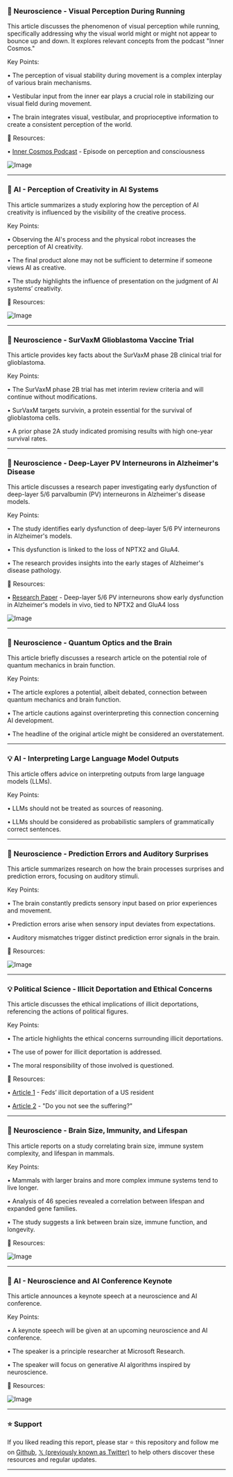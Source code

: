 ### 🧠 Neuroscience - Visual Perception During Running

This article discusses the phenomenon of visual perception while running, specifically addressing why the visual world might or might not appear to bounce up and down.  It explores relevant concepts from the podcast "Inner Cosmos."


Key Points:

• The perception of visual stability during movement is a complex interplay of various brain mechanisms.


• Vestibular input from the inner ear plays a crucial role in stabilizing our visual field during movement.


• The brain integrates visual, vestibular, and proprioceptive information to create a consistent perception of the world.



🔗 Resources:

• [Inner Cosmos Podcast](http://eagleman.com/podcast/103) - Episode on perception and consciousness


![Image](https://pbs.twimg.com/amplify_video_thumb/1920907088571633664/img/dLShtA7qIcMxbqVp.jpg)


---

### 🤖 AI - Perception of Creativity in AI Systems

This article summarizes a study exploring how the perception of AI creativity is influenced by the visibility of the creative process.


Key Points:

• Observing the AI's process and the physical robot increases the perception of AI creativity.


•  The final product alone may not be sufficient to determine if someone views AI as creative.


•  The study highlights the influence of presentation on the judgment of AI systems’ creativity.



🔗 Resources:

![Image](https://pbs.twimg.com/media/GqiXNUtWIAAYgQ5?format=jpg&name=small)


---

### 🤖 Neuroscience - SurVaxM Glioblastoma Vaccine Trial

This article provides key facts about the SurVaxM phase 2B clinical trial for glioblastoma.


Key Points:

• The SurVaxM phase 2B trial has met interim review criteria and will continue without modifications.


• SurVaxM targets survivin, a protein essential for the survival of glioblastoma cells.


•  A prior phase 2A study indicated promising results with high one-year survival rates.



---

### 🤖 Neuroscience - Deep-Layer PV Interneurons in Alzheimer's Disease

This article discusses a research paper investigating early dysfunction of deep-layer 5/6 parvalbumin (PV) interneurons in Alzheimer's disease models.


Key Points:

• The study identifies early dysfunction of deep-layer 5/6 PV interneurons in Alzheimer's models.


• This dysfunction is linked to the loss of NPTX2 and GluA4.


• The research provides insights into the early stages of Alzheimer's disease pathology.



🔗 Resources:

• [Research Paper](https://cell.com/neuron/fulltext/S0896-6273(25)00293-4) - Deep-layer 5/6 PV interneurons show early dysfunction in Alzheimer's models in vivo, tied to NPTX2 and GluA4 loss


![Image](https://pbs.twimg.com/media/GqdForFWMAEw1CI?format=jpg&name=small)


---

### 🤖 Neuroscience - Quantum Optics and the Brain

This article briefly discusses a research article on the potential role of quantum mechanics in brain function.


Key Points:

•  The article explores a potential, albeit debated, connection between quantum mechanics and brain function.


• The article cautions against overinterpreting this connection concerning AI development.


• The headline of the original article might be considered an overstatement.


---

### 💡 AI -  Interpreting Large Language Model Outputs

This article offers advice on interpreting outputs from large language models (LLMs).


Key Points:

• LLMs should not be treated as sources of reasoning.


•  LLMs should be considered as probabilistic samplers of grammatically correct sentences.



---

### 🤖 Neuroscience - Prediction Errors and Auditory Surprises

This article summarizes research on how the brain processes surprises and prediction errors, focusing on auditory stimuli.


Key Points:

• The brain constantly predicts sensory input based on prior experiences and movement.


• Prediction errors arise when sensory input deviates from expectations.


• Auditory mismatches trigger distinct prediction error signals in the brain.



🔗 Resources:

![Image](https://pbs.twimg.com/media/GqdSZ_mWUAA0CNG?format=jpg&name=small)


---

### 💡 Political Science -  Illicit Deportation and Ethical Concerns

This article discusses the ethical implications of illicit deportations, referencing the actions of political figures.


Key Points:

• The article highlights the ethical concerns surrounding illicit deportations.


• The use of power for illicit deportation is addressed.


• The moral responsibility of those involved is questioned.


🔗 Resources:

• [Article 1](https://bit.ly/3ROMjnP) -  Feds’ illicit deportation of a US resident

• [Article 2](https://bit.ly/4j700KN) -  "Do you not see the suffering?"


---

### 🤖 Neuroscience - Brain Size, Immunity, and Lifespan

This article reports on a study correlating brain size, immune system complexity, and lifespan in mammals.


Key Points:

• Mammals with larger brains and more complex immune systems tend to live longer.


•  Analysis of 46 species revealed a correlation between lifespan and expanded gene families.


•  The study suggests a link between brain size, immune function, and longevity.



🔗 Resources:

![Image](https://pbs.twimg.com/media/GqdQfQ3WYAEzzxz?format=jpg&name=small)


---

### 🚀 AI - Neuroscience and AI Conference Keynote

This article announces a keynote speech at a neuroscience and AI conference.


Key Points:

•  A keynote speech will be given at an upcoming neuroscience and AI conference.


• The speaker is a principle researcher at Microsoft Research.


• The speaker will focus on generative AI algorithms inspired by neuroscience.



🔗 Resources:

![Image](https://pbs.twimg.com/media/Gqcp7x1WMAAgnAr?format=jpg&name=small)


---

### ⭐️ Support

If you liked reading this report, please star ⭐️ this repository and follow me on [Github](https://github.com/Drix10), [𝕏 (previously known as Twitter)](https://x.com/DRIX_10_) to help others discover these resources and regular updates.

---